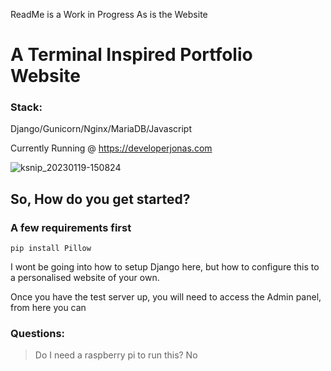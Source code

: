 ReadMe is a Work in Progress
As is the Website

# A Terminal Inspired Portfolio Website

### Stack:
Django/Gunicorn/Nginx/MariaDB/Javascript

Currently Running @ https://developerjonas.com

![ksnip_20230119-150824](https://user-images.githubusercontent.com/110714003/213353015-9f0cab28-845e-4e02-9ce1-3397e5c52c7b.png)

## So, How do you get started?

### A few requirements first

`pip install Pillow`

I wont be going into how to setup Django here, but how to configure this to a personalised website of your own.

Once you have the test server up, you will need to access the Admin panel, from here you can


### Questions:
> Do I need a raspberry pi to run this?
No


